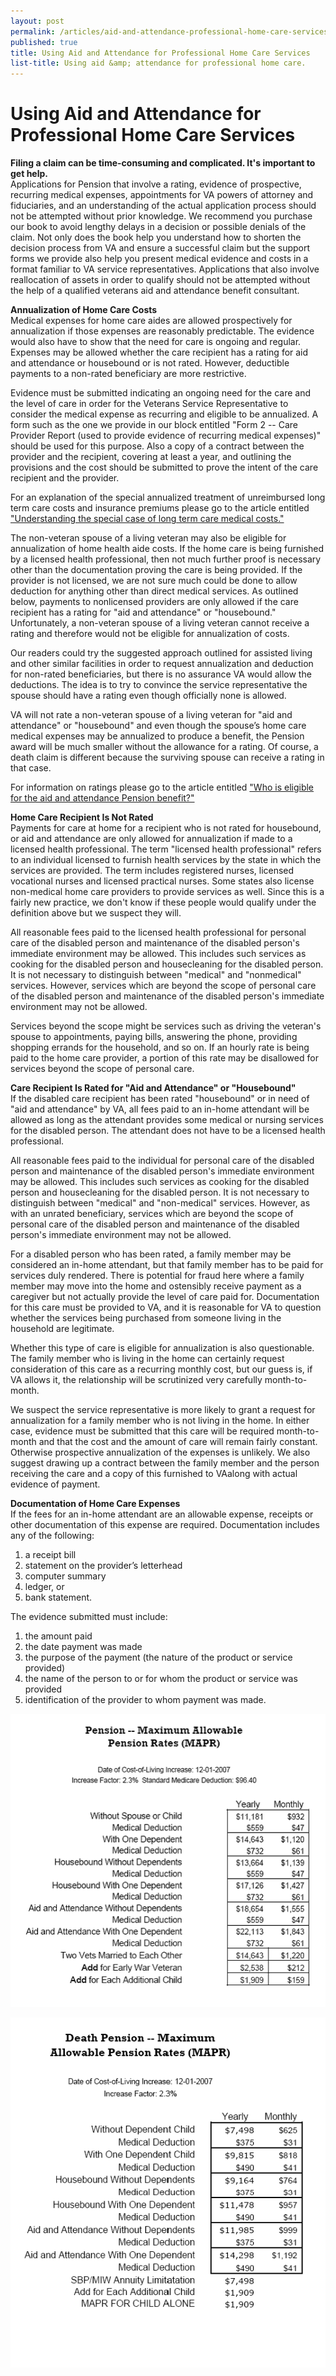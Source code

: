 ```yaml
---
layout: post
permalink: /articles/aid-and-attendance-professional-home-care-services/
published: true
title: Using Aid and Attendance for Professional Home Care Services
list-title: Using aid &amp; attendance for professional home care.
---
```


# Using Aid and Attendance for Professional Home Care Services #

**Filing a claim can be time-consuming and complicated. It's important to get help.**  
Applications for Pension that involve a rating, evidence of prospective, recurring medical expenses, appointments for VA powers of attorney and fiduciaries, and an understanding of the actual application process should not be attempted without prior knowledge. We recommend you purchase our book to avoid lengthy delays in a decision or possible denials of the claim. Not only does the book help you understand how to shorten the decision process from VA and ensure a successful claim but the support forms we provide also help you present medical evidence and costs in a format familiar to VA service representatives. Applications that also involve reallocation of assets in order to qualify should not be attempted without the help of a qualified veterans aid and attendance benefit consultant.  

**Annualization of Home Care Costs**  
Medical expenses for home care aides are allowed prospectively for annualization if those expenses are reasonably predictable. The evidence would also have to show that the need for care is ongoing and regular. Expenses may be allowed whether the care recipient has a rating for aid and attendance or housebound or is not rated. However, deductible payments to a non-rated beneficiary are more restrictive.

Evidence must be submitted indicating an ongoing need for the care and the level of care in order for the Veterans Service Representative to consider the medical expense as recurring and eligible to be annualized. A form such as the one we provide in our block entitled "Form 2 -- Care Provider Report (used to provide evidence of recurring medical expenses)" should be used for this purpose. Also a copy of a contract between the provider and the recipient, covering at least a year, and outlining the provisions and the cost should be submitted to prove the intent of the care recipient and the provider.

For an explanation of the special annualized treatment of unreimbursed long term care costs and insurance premiums please go to the article entitled ["Understanding the special case of long term care medical costs."](/Articles/understanding_special_case_long_term_care.htm)

The non-veteran spouse of a living veteran may also be eligible for annualization of home health aide costs. If the home care is being furnished by a licensed health professional, then not much further proof is necessary other than the documentation proving the care is being provided. If the provider is not licensed, we are not sure much could be done to allow deduction for anything other than direct medical services. As outlined below, payments to nonlicensed providers are only allowed if the care recipient has a rating for "aid and attendance" or "housebound." Unfortunately, a non-veteran spouse of a living veteran cannot receive a rating and therefore would not be eligible for annualization of costs.

Our readers could try the suggested approach outlined for assisted living and other similar facilities in order to request annualization and deduction for non-rated beneficiaries, but there is no assurance VA would allow the deductions. The idea is to try to convince the service representative the spouse should have a rating even though officially none is allowed.

VA will not rate a non-veteran spouse of a living veteran for "aid and attendance" or "housebound" and even though the spouse’s home care medical expenses may be annualized to produce a benefit, the Pension award will be much smaller without the allowance for a rating. Of course, a death claim is different because the surviving spouse can receive a rating in that case.

For information on ratings please go to the article entitled ["Who is eligible for the aid and attendance Pension benefit?"](/Articles/who_eligible_aid_attendance_pension_benefit.htm)

**Home Care Recipient Is Not Rated**  
Payments for care at home for a recipient who is not rated for housebound, or aid and attendance are only allowed for annualization if made to a licensed health professional. The term "licensed health professional" refers to an individual licensed to furnish health services by the state in which the services are provided. The term includes registered nurses, licensed vocational nurses and licensed practical nurses. Some states also license non-medical home care providers to provide services as well. Since this is a fairly new practice, we don't know if these people would qualify under the definition above but we suspect they will.

All reasonable fees paid to the licensed health professional for personal care of the disabled person and maintenance of the disabled person's immediate environment may be allowed. This includes such services as cooking for the disabled person and housecleaning for the disabled person. It is not necessary to distinguish between "medical" and "nonmedical" services. However, services which are beyond the scope of personal care of the disabled person and maintenance of the disabled person's immediate environment may not be allowed.

Services beyond the scope might be services such as driving the veteran's spouse to appointments, paying bills, answering the phone, providing shopping errands for the household, and so on. If an hourly rate is being paid to the home care provider, a portion of this rate may be disallowed for services beyond the scope of personal care.

**Care Recipient Is Rated for "Aid and Attendance" or "Housebound"**  
If the disabled care recipient has been rated "housebound" or in need of "aid and attendance" by VA, all fees paid to an in-home attendant will be allowed as long as the attendant provides some medical or nursing services for the disabled person. The attendant does not have to be a licensed health professional.

All reasonable fees paid to the individual for personal care of the disabled person and maintenance of the disabled person's immediate environment may be allowed. This includes such services as cooking for the disabled person and housecleaning for the disabled person. It is not necessary to distinguish between "medical" and "non-medical" services. However, as with an unrated beneficiary, services which are beyond the scope of personal care of the disabled person and maintenance of the disabled person's immediate environment may not be allowed.

For a disabled person who has been rated, a family member may be considered an in-home attendant, but that family member has to be paid for services duly rendered. There is potential for fraud here where a family member may move into the home and ostensibly receive payment as a caregiver but not actually provide the level of care paid for. Documentation for this care must be provided to VA, and it is reasonable for VA to question whether the services being purchased from someone living in the household are legitimate.

Whether this type of care is eligible for annualization is also questionable. The family member who is living in the home can certainly request consideration of this care as a recurring monthly cost, but our guess is, if VA allows it, the relationship will be scrutinized very carefully month-to-month.

We suspect the service representative is more likely to grant a request for annualization for a family member who is not living in the home. In either case, evidence must be submitted that this care will be required month-to-month and that the cost and the amount of care will remain fairly constant. Otherwise prospective annualization of the expenses is unlikely. We also suggest drawing up a contract between the family member and the person receiving the care and a copy of this furnished to VAalong with actual evidence of payment.

**Documentation of Home Care Expenses**  
If the fees for an in-home attendant are an allowable expense, receipts or other documentation of this expense are required. Documentation includes any of the following:

1. a receipt bill
2. statement on the provider’s letterhead
3. computer summary
4. ledger, or
5. bank statement.

The evidence submitted must include:

1. the amount paid
2. the date payment was made
3. the purpose of the payment (the nature of the product or service provided)
4. the name of the person to or for whom the product or service was provided
5. identification of the provider to whom payment was made.

![](/assets/pension_mapr.gif)

![](/assets/death-pension_mapr.gif)